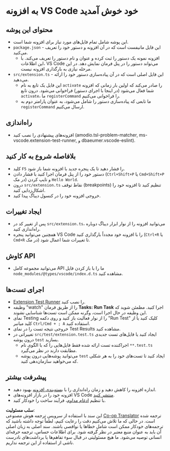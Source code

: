 <!--
CO_OP_TRANSLATOR_METADATA:
{
  "original_hash": "62b2632720dd39ef391d6b60b9b4bfb8",
  "translation_date": "2025-03-27T05:10:26+00:00",
  "source_file": "code\\09.UpdateSamples\\Aug\\vscode\\phiext\\vsc-extension-quickstart.md",
  "language_code": "fa"
}
-->
# به افزونه VS Code خود خوش آمدید

## محتوای این پوشه

* این پوشه شامل تمام فایل‌های مورد نیاز برای افزونه شما است.
* `package.json` - این فایل مانیفست است که در آن افزونه و دستور خود را تعریف می‌کنید.
  * افزونه نمونه یک دستور را ثبت کرده و عنوان و نام دستور را تعریف می‌کند. با این اطلاعات، VS Code می‌تواند دستور را در پنل فرمان نمایش دهد. در این مرحله نیازی به بارگذاری افزونه نیست.
* `src/extension.ts` - این فایل اصلی است که در آن پیاده‌سازی دستور خود را ارائه می‌دهید.
  * این فایل یک تابع به نام `activate` را صادر می‌کند که اولین بار زمانی که افزونه شما فعال می‌شود (در اینجا با اجرای دستور) فراخوانی می‌شود. درون تابع `activate`، ما `registerCommand` را فراخوانی می‌کنیم.
  * ما تابعی که پیاده‌سازی دستور را شامل می‌شود، به عنوان پارامتر دوم به `registerCommand` ارسال می‌کنیم.

## راه‌اندازی

* افزونه‌های پیشنهادی را نصب کنید (amodio.tsl-problem-matcher, ms-vscode.extension-test-runner, و dbaeumer.vscode-eslint).

## بلافاصله شروع به کار کنید

* کلید `F5` را فشار دهید تا یک پنجره جدید با افزونه شما باز شود.
* دستور خود را از پنل فرمان اجرا کنید با فشار دادن (`Ctrl+Shift+P` یا `Cmd+Shift+P` در مک) و تایپ کردن `Hello World`.
* درون `src/extension.ts` نقاط توقف (breakpoints) تنظیم کنید تا افزونه خود را اشکال‌زدایی کنید.
* خروجی افزونه خود را در کنسول دیباگ پیدا کنید.

## ایجاد تغییرات

* پس از تغییر کد در `src/extension.ts`، می‌توانید افزونه را از نوار ابزار دیباگ دوباره راه‌اندازی کنید.
* همچنین می‌توانید پنجره VS Code را با افزونه خود مجدداً بارگذاری کنید (`Ctrl+R` یا `Cmd+R` در مک) تا تغییرات شما اعمال شود.

## کاوش API

* می‌توانید مجموعه کامل API ما را با باز کردن فایل `node_modules/@types/vscode/index.d.ts` مشاهده کنید.

## اجرای تست‌ها

* [Extension Test Runner](https://marketplace.visualstudio.com/items?itemName=ms-vscode.extension-test-runner) را نصب کنید.
* وظیفه "watch" را از طریق فرمان **Tasks: Run Task** اجرا کنید. مطمئن شوید که این وظیفه در حال اجرا است، وگرنه ممکن است تست‌ها شناسایی نشوند.
* نمای Testing را از نوار فعالیت باز کنید و روی دکمه "Run Test" کلیک کنید یا از کلید میانبر `Ctrl/Cmd + ; A` استفاده کنید.
* خروجی نتیجه تست را در نمای Test Results مشاهده کنید.
* تغییراتی در `src/test/extension.test.ts` ایجاد کنید یا فایل‌های تست جدیدی درون پوشه `test` بسازید.
  * اجراکننده تست ارائه شده فقط فایل‌هایی را که با الگوی نام `**.test.ts` مطابقت دارند در نظر می‌گیرد.
  * می‌توانید پوشه‌هایی درون پوشه `test` ایجاد کنید تا تست‌های خود را به هر شکلی که می‌خواهید سازمان‌دهی کنید.

## پیشرفت بیشتر

* اندازه افزونه را کاهش دهید و زمان راه‌اندازی را با [بسته‌بندی افزونه](https://code.visualstudio.com/api/working-with-extensions/bundling-extension) بهبود دهید.
* افزونه خود را در بازار افزونه‌های VS Code [منتشر کنید](https://code.visualstudio.com/api/working-with-extensions/publishing-extension).
* با تنظیم [ادغام مداوم](https://code.visualstudio.com/api/working-with-extensions/continuous-integration)، فرآیند ساخت را خودکار کنید.

**سلب مسئولیت**:  
این سند با استفاده از سرویس ترجمه هوش مصنوعی [Co-op Translator](https://github.com/Azure/co-op-translator) ترجمه شده است. در حالی که ما تلاش می‌کنیم دقت را رعایت کنیم، لطفاً توجه داشته باشید که ترجمه‌های خودکار ممکن است شامل خطاها یا نواقصی باشند. سند اصلی به زبان اصلی آن باید به عنوان منبع معتبر در نظر گرفته شود. برای اطلاعات حساس، ترجمه حرفه‌ای انسانی توصیه می‌شود. ما هیچ مسئولیتی در قبال سوء تفاهم‌ها یا برداشت‌های نادرست ناشی از استفاده از این ترجمه نداریم.